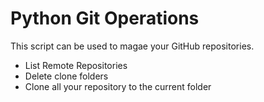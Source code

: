 # Python Git Operations
This script can be used to magae your GitHub repositories.
* List Remote Repositories
* Delete clone folders
* Clone all your repository to the current folder
